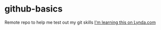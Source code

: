 # github-basics
Remote repo to help me test out my git skills
[I'm learning this on Lynda.com](www.lynda.com)
